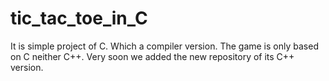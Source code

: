 # tic_tac_toe_in_C
It is simple project of C. Which a compiler version. The game is only based on C neither C++. Very soon we added the new repository of its C++ version. 
